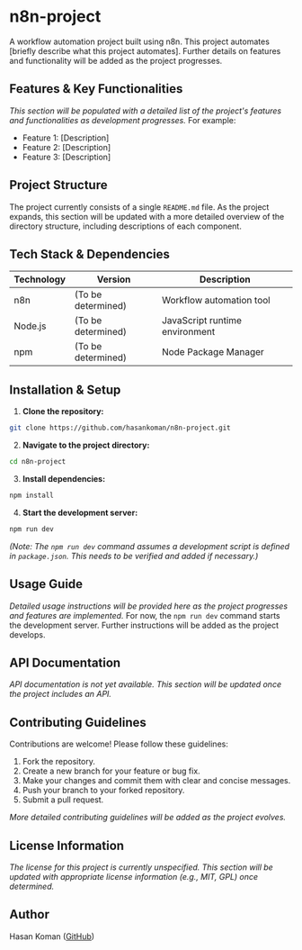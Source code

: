 # n8n-project

A workflow automation project built using n8n. This project automates [briefly describe what this project automates].  Further details on features and functionality will be added as the project progresses.


## Features & Key Functionalities

*This section will be populated with a detailed list of the project's features and functionalities as development progresses.*  For example:
* Feature 1: [Description]
* Feature 2: [Description]
* Feature 3: [Description]


## Project Structure

The project currently consists of a single `README.md` file. As the project expands, this section will be updated with a more detailed overview of the directory structure, including descriptions of each component.


## Tech Stack & Dependencies

| Technology       | Version | Description                                   |
|-----------------|---------|-----------------------------------------------|
| n8n              |  (To be determined) | Workflow automation tool                      |
| Node.js          |  (To be determined) | JavaScript runtime environment                |
| npm              |  (To be determined) | Node Package Manager                           |


## Installation & Setup

1. **Clone the repository:**

```bash
git clone https://github.com/hasankoman/n8n-project.git
```

2. **Navigate to the project directory:**

```bash
cd n8n-project
```

3. **Install dependencies:**

```bash
npm install
```

4. **Start the development server:**

```bash
npm run dev
```

*(Note: The `npm run dev` command assumes a development script is defined in `package.json`. This needs to be verified and added if necessary.)*


## Usage Guide

*Detailed usage instructions will be provided here as the project progresses and features are implemented.* For now, the `npm run dev` command starts the development server. Further instructions will be added as the project develops.


## API Documentation

*API documentation is not yet available. This section will be updated once the project includes an API.*


## Contributing Guidelines

Contributions are welcome! Please follow these guidelines:

1. Fork the repository.
2. Create a new branch for your feature or bug fix.
3. Make your changes and commit them with clear and concise messages.
4. Push your branch to your forked repository.
5. Submit a pull request.

*More detailed contributing guidelines will be added as the project evolves.*


## License Information

*The license for this project is currently unspecified. This section will be updated with appropriate license information (e.g., MIT, GPL) once determined.*

## Author

Hasan Koman ([GitHub](https://github.com/hasankoman))
